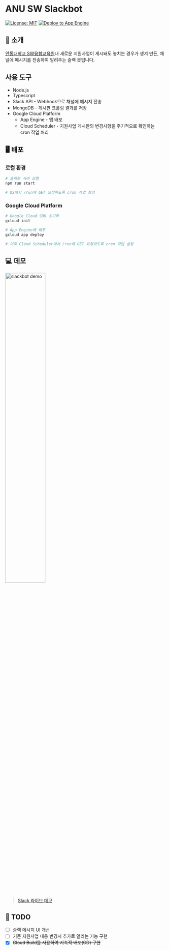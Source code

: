 # ANU SW Slackbot
[![License: MIT](https://img.shields.io/badge/License-MIT-yellow.svg)](https://opensource.org/licenses/MIT)
[![Deploy to App Engine](https://github.com/plming/anu-sw-slackbot/actions/workflows/main.yml/badge.svg)](https://github.com/plming/anu-sw-slackbot/actions/workflows/main.yml)

## 📢 소개
[안동대학교 SW융합교육원](https://sw.anu.ac.kr)내 새로운 지원사업이 게시돼도 놓치는 경우가 생겨 만든, 채널에 메시지를 전송하여 알려주는 슬랙 봇입니다.

## 사용 도구
* Node.js
* Typescript
* Slack API - Webhook으로 채널에 메시지 전송
* MongoDB - 게시판 크롤링 결과를 저장
* Google Cloud Platform
  * App Engine - 앱 배포
  * Cloud Scheduler - 지원사업 게시판의 변경사항을 주기적으로 확인하는 cron 작업 처리

## 🖥 배포
### 로컬 환경
```bash
# 슬랙봇 서버 실행
npm run start

# OS에서 /run에 GET 요청하도록 cron 작업 설정
```
### Google Cloud Platform
```bash
# Google Cloud SDK 초기화
gcloud init

# App Engine에 배포
gcloud app deploy

# 이후 Cloud Scheduler애서 /run에 GET 요청하도록 cron 작업 설정
```

## 💻 데모
<img width="50%" alt="slackbot demo" src="https://user-images.githubusercontent.com/8957536/174318945-e9ed98c4-4cbf-4737-8153-e8fa4dff93d4.png">

> [Slack 라이브 데모](https://join.slack.com/t/anu-sw-slackbot/shared_invite/zt-1a97t7g3n-o8cWFgwSHBDhqqHBFekYyQ)

## 📝 TODO
- [ ] 슬랙 메시지 UI 개선
- [ ] 기존 지원사업 내용 변경시 추가로 알리는 기능 구현
- [x] ~~Cloud Build를 사용하여 지속적 배포(CD) 구현~~